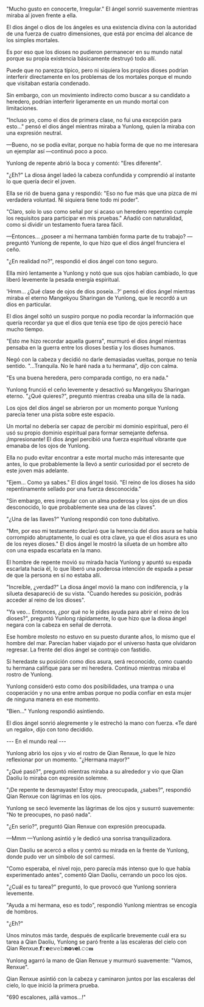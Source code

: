 
"Mucho gusto en conocerte, Irregular." El ángel sonrió suavemente mientras miraba al joven frente a ella.

El dios ángel o dios de los ángeles es una existencia divina con la autoridad de una fuerza de cuatro dimensiones, que está por encima del alcance de los simples mortales.

Es por eso que los dioses no pudieron permanecer en su mundo natal porque su propia existencia básicamente destruyó todo allí.

Puede que no parezca típico, pero ni siquiera los propios dioses podrían interferir directamente en los problemas de los mortales porque el mundo que visitaban estaría condenado.

Sin embargo, con un movimiento indirecto como buscar a su candidato a heredero, podrían interferir ligeramente en un mundo mortal con limitaciones.

"Incluso yo, como el dios de primera clase, no fui una excepción para esto..." pensó el dios ángel mientras miraba a Yunlong, quien la miraba con una expresión neutral.

—Bueno, no se podía evitar, porque no había forma de que no me interesara un ejemplar así —continuó poco a poco.

Yunlong de repente abrió la boca y comentó: "Eres diferente".

"¿Eh?" La diosa ángel ladeó la cabeza confundida y comprendió al instante lo que quería decir el joven.

Ella se rió de buena gana y respondió: "Eso no fue más que una pizca de mi verdadera voluntad. Ni siquiera tiene todo mi poder".

"Claro, solo lo uso como señal por si acaso un heredero repentino cumple los requisitos para participar en mis pruebas." Añadió con naturalidad, como si dividir un testamento fuera tarea fácil.

—Entonces... ¿poseer a mi hermana también forma parte de tu trabajo? —preguntó Yunlong de repente, lo que hizo que el dios ángel frunciera el ceño.

"¿En realidad no?", respondió el dios ángel con tono seguro.

Ella miró lentamente a Yunlong y notó que sus ojos habían cambiado, lo que liberó levemente la pesada energía espiritual.

'Hmm... ¿Qué clase de ojos de dios poseía...?' pensó el dios ángel mientras miraba el eterno Mangekyou Sharingan de Yunlong, que le recordó a un dios en particular.

El dios ángel soltó un suspiro porque no podía recordar la información que quería recordar ya que el dios que tenía ese tipo de ojos pereció hace mucho tiempo.

"Esto me hizo recordar aquella guerra", murmuró el dios ángel mientras pensaba en la guerra entre los dioses bestia y los dioses humanos.

Negó con la cabeza y decidió no darle demasiadas vueltas, porque no tenía sentido. "...Tranquila. No le haré nada a tu hermana", dijo con calma.

"Es una buena heredera, pero comparada contigo, no era nada."

Yunlong frunció el ceño levemente y desactivó su Mangekyou Sharingan eterno. "¿Qué quieres?", preguntó mientras creaba una silla de la nada.

Los ojos del dios ángel se abrieron por un momento porque Yunlong parecía tener una pista sobre este espacio.

Un mortal no debería ser capaz de percibir mi dominio espiritual, pero él usó su propio dominio espiritual para formar semejante defensa. ¡Impresionante! El dios ángel percibió una fuerza espiritual vibrante que emanaba de los ojos de Yunlong.

Ella no pudo evitar encontrar a este mortal mucho más interesante que antes, lo que probablemente la llevó a sentir curiosidad por el secreto de este joven más adelante.

"Ejem... Como ya sabes." El dios ángel tosió. "El reino de los dioses ha sido repentinamente sellado por una fuerza desconocida."

"Sin embargo, eres irregular con un alma poderosa y los ojos de un dios desconocido, lo que probablemente sea una de las claves".

"¿Una de las llaves?" Yunlong respondió con tono dubitativo.

"Mm, por eso mi testamento declaró que la herencia del dios asura se había corrompido abruptamente, lo cual es otra clave, ya que el dios asura es uno de los reyes dioses." El dios ángel le mostró la silueta de un hombre alto con una espada escarlata en la mano.

El hombre de repente movió su mirada hacia Yunlong y apuntó su espada escarlata hacia él, lo que liberó una poderosa intención de espada a pesar de que la persona en sí no estaba allí.

"Increíble, ¿verdad?" La diosa ángel movió la mano con indiferencia, y la silueta desapareció de su vista. "Cuando heredes su posición, podrás acceder al reino de los dioses".

"Ya veo... Entonces, ¿por qué no le pides ayuda para abrir el reino de los dioses?", preguntó Yunlong rápidamente, lo que hizo que la diosa ángel negara con la cabeza en señal de derrota.

Ese hombre molesto no estuvo en su puesto durante años, lo mismo que el hombre del mar. Parecían haber viajado por el universo hasta que olvidaron regresar. La frente del dios ángel se contrajo con fastidio.

Si heredaste su posición como dios asura, será reconocido, como cuando tu hermana califique para ser mi heredera. Continuó mientras miraba el rostro de Yunlong.

Yunlong consideró esto como dos posibilidades, una trampa o una cooperación y no una entre ambas porque no podía confiar en esta mujer de ninguna manera en ese momento.

"Bien..." Yunlong respondió asintiendo.

El dios ángel sonrió alegremente y le estrechó la mano con fuerza. «Te daré un regalo», dijo con tono decidido.

--- En el mundo real ---

Yunlong abrió los ojos y vio el rostro de Qian Renxue, lo que le hizo reflexionar por un momento. "¿Hermana mayor?"

"¿Qué pasó?", preguntó mientras miraba a su alrededor y vio que Qian Daoliu lo miraba con expresión solemne.

"¡De repente te desmayaste! Estoy muy preocupada, ¿sabes?", respondió Qian Renxue con lágrimas en los ojos.

Yunlong se secó levemente las lágrimas de los ojos y susurró suavemente: "No te preocupes, no pasó nada".

"¿En serio?", preguntó Qian Renxue con expresión preocupada.

—Mmm —Yunlong asintió y le dedicó una sonrisa tranquilizadora.

Qian Daoliu se acercó a ellos y centró su mirada en la frente de Yunlong, donde pudo ver un símbolo de sol carmesí.

"Como esperaba, el nivel rojo, pero parecía más intenso que lo que había experimentado antes", comentó Qian Daoliu, cerrando un poco los ojos.

"¿Cuál es tu tarea?" preguntó, lo que provocó que Yunlong sonriera levemente.

"Ayuda a mi hermana, eso es todo", respondió Yunlong mientras se encogía de hombros.

"¿Eh?"

Unos minutos más tarde, después de explicarle brevemente cuál era su tarea a Qian Daoliu, Yunlong se paró frente a las escaleras del cielo con Qian Renxue.𝗳𝚛𝗲𝕖𝚠𝚎𝚋𝗻𝗼𝕧𝗲𝐥.𝚌𝚘𝐦

Yunlong agarró la mano de Qian Renxue y murmuró suavemente: "Vamos, Renxue".

Qian Renxue asintió con la cabeza y caminaron juntos por las escaleras del cielo, lo que inició la primera prueba.

"690 escalones, ¡allá vamos...!"